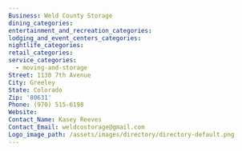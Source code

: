 ```yaml
---
Business: Weld County Storage
dining_categories:
entertainment_and_recreation_categories:
lodging_and_event_centers_categories:
nightlife_categories:
retail_categories:
service_categories:
  - moving-and-storage
Street: 1130 7th Avenue
City: Greeley
State: Colorado
Zip: '80631'
Phone: (970) 515-6198
Website:
Contact_Name: Kasey Reeves
Contact_Email: weldcostorage@gmail.com
Logo_image_path: /assets/images/directory/directory-default.png
---
```



